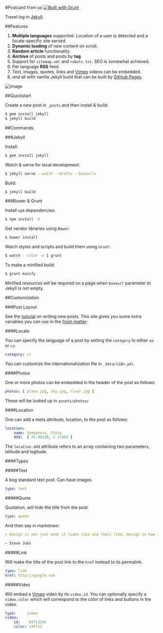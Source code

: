 #Postcard from us [![Built with Grunt](https://cdn.gruntjs.com/builtwith.png)](http://gruntjs.com/)

Travel log in [Jekyll](http://jekyllrb.com/).

##Features

1. **Multiple languages** supported. Location of a user is detected and a locale-specific site served.
1. **Dynamic loading** of new content on scroll.
1. **Random article** functionality.
1. **Archive** of posts and posts by **tag**.
1. Support for `sitemap.xml` and `robots.txt`. SEO is somewhat achieved.
1. Per language **RSS** feed.
1. Text, images, quotes, links and [Vimeo](vimeo.com) videos can be embedded.
1. *and* all with vanilla Jekyll build that can be built by [GitHub Pages](http://pages.github.com/).

![image](https://raw.github.com/radekstepan/postcardfrom.us/gh-pages/example.jpg)

##Quickstart

Create a new post in `_posts` and then install & build:

```bash
$ gem install jekyll
$ jekyll build
```

##Commands

###Jekyll

Install:

```bash
$ gem install jekyll
```

Watch & serve for local development:

```bash
$ jekyll serve --watch --drafts --baseurl=
```

Build:

```bash
$ jekyll build
```

###Bower & Grunt

Install `npm` dependencies:

```bash
$ npm install -d
```

Get vendor libraries using `Bower`:

```bash
$ bower install
```

Watch styles and scripts and build them using `Grunt`:

```bash
$ watch --color -n 1 grunt
```

To make a minified build:

```bash
$ grunt minify
```

Minified resources will be required on a page when `baseurl` parameter to Jekyll is not empty.

##Customization

###Post Layout

See the [tutorial](http://jekyllrb.com/docs/posts/) on writing new posts. This site gives you some extra variables you can use in the [front-matter](http://jekyllrb.com/docs/frontmatter/):

####Locale

You can specify the language of a post by setting the `category` to either `en` or `cz`.

```yaml
category: cz
```

You can customize the internationalization file in `_data/i18n.yml`.

####Photos

One or more photos can be embedded in the header of the post as follows:

```yaml
photos: [ plane.jpg, sky.jpg, river.jpg ]
```

These will be looked up in `assets/photos/`

####Location

One can add a meta attribute, location, to the post as follows:

```yaml
location:
    name: Somewhere, China
    ddd:  [ 41.40338, 2.17403 ]
```

The `location.ddd` attribute refers to an array containing two parameters, latitude and logitude.

####Types

#####Text

A bog standard text post. Can have images.

```yaml
type: text
```

#####Quote

Quotation, will hide the title from the post.

```yaml
type: quote
```

And then say in markdown:

```md
> Design is not just what it looks like and feels like. Design is how it works.

— Steve Jobs
```

#####Link

Will make the title of the post link to the `href` instead to its permalink.

```yaml
type: link
href: http://google.com
```

#####Video

Will embed a [Vimeo](http://vimeo.com) video by its `video.id`. You can optionally specify a `video.color` which will correspond to the color of links and buttons in the video.

```yaml
type:     vimeo
video:
    id:    84713245
    color: c9ff23
```
